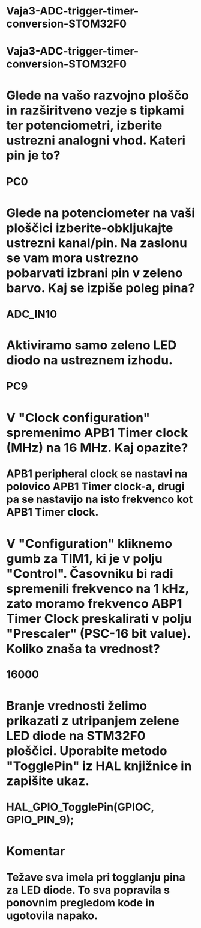 # Vaja3-ADC-trigger-timer-conversion-STOM32F0
<h1>Vaja3-ADC-trigger-timer-conversion-STOM32F0<h/1>
<h3> Glede na vašo razvojno ploščo in razširitveno vezje s tipkami ter potenciometri, izberite ustrezni analogni vhod. Kateri pin je to?</h3>
<p>PC0</p>

<h3>Glede na potenciometer na vaši ploščici izberite-obkljukajte ustrezni kanal/pin. Na zaslonu se vam mora ustrezno pobarvati izbrani pin v zeleno barvo. Kaj se izpiše poleg pina?</h3>
<p>ADC_IN10</p>

<h3>Aktiviramo samo zeleno LED diodo na ustreznem izhodu.</h3>
<p>PC9</p>

<h3>V "Clock configuration" spremenimo APB1 Timer clock (MHz) na 16 MHz. Kaj opazite?</h3>
<p>APB1 peripheral clock se nastavi na polovico APB1 Timer clock-a, drugi
pa se nastavijo na isto frekvenco kot APB1 Timer clock.</p>

<h3>V "Configuration" kliknemo gumb za TIM1, ki je v polju "Control". Časovniku bi radi spremenili frekvenco na 1 kHz, zato moramo frekvenco ABP1 Timer Clock preskalirati v polju "Prescaler" (PSC-16 bit value). Koliko znaša ta vrednost?</h3>
<p>16000</p>

<h3>Branje vrednosti želimo prikazati z utripanjem zelene LED diode na STM32F0 ploščici. Uporabite metodo "TogglePin" iz HAL knjižnice in zapišite ukaz.</h3>
<p>HAL_GPIO_TogglePin(GPIOC, GPIO_PIN_9);</p>

<h3>Komentar</h3>
<p>Težave sva imela pri togglanju pina za LED diode. To sva popravila s ponovnim pregledom kode in ugotovila napako.</p>
